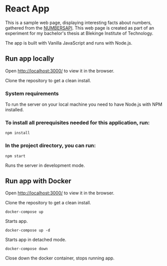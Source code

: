 # React App

This is a sample web page, displaying interesting facts about numbers, gathered from the [NUMBERSAPI](http://numbersapi.com/). This web page is created as part of an experiment for my bachelor's thesis at Blekinge Institute of Technology.

The app is built with Vanilla JavaScript and runs with Node.js. 

## Run app locally
Open [http://localhost:3000/](http://localhost:3000/) to view it in the browser.

Clone the repository to get a clean install.

### System requirements
To run the server on your local machine you need to have Node.js with NPM installed.

### To install all prerequisites needed for this application, run:

```shell
npm install
```

### In the project directory, you can run:

```
npm start
```

Runs the server in development mode.


## Run app with Docker
Open [http://localhost:3000/](http://localhost:3000/) to view it in the browser.

Clone the repository to get a clean install.

```
docker-compose up
```
Starts app.


```
docker-compose up -d
```

Starts app in detached mode. 

```
docker-compose down
```
Close down the docker container, stops running app.
